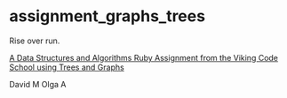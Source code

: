 # assignment_graphs_trees
Rise over run.

[A Data Structures and Algorithms Ruby Assignment from the Viking Code School using Trees and Graphs](http://www.vikingcodeschool.com)

David M
Olga A